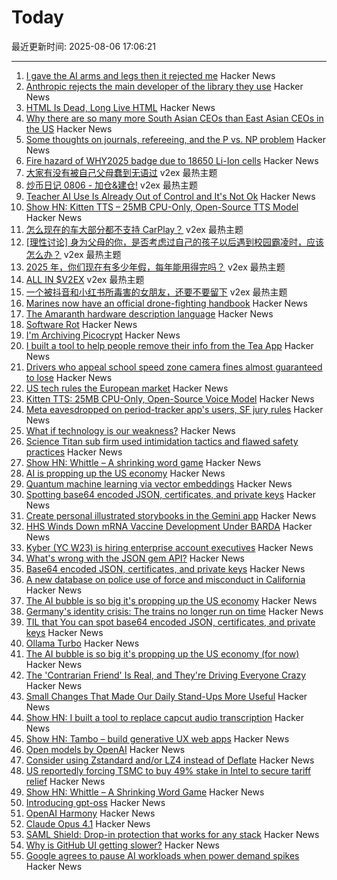 # Today

最近更新时间: 2025-08-06 17:06:21

--- 
1. [I gave the AI arms and legs then it rejected me](https://grell.dev/blog/ai_rejection) Hacker News
2. [Anthropic rejects the main developer of the library they use](https://grell.dev/blog/ai_rejection) Hacker News
3. [HTML Is Dead, Long Live HTML](https://acko.net/blog/html-is-dead-long-live-html/) Hacker News
4. [Why there are so many more South Asian CEOs than East Asian CEOs in the US](https://www.davelu.com/p/learn-to-embrace-conflict) Hacker News
5. [Some thoughts on journals, refereeing, and the P vs. NP problem](https://blog.computationalcomplexity.org/2025/08/some-thoughts-on-journals-refereeing.html) Hacker News
6. [Fire hazard of WHY2025 badge due to 18650 Li-Ion cells](https://wiki.why2025.org/Badge/Fire_hazard) Hacker News
7. [大家有没有被自己父母蠢到无语过](https://www.v2ex.com/t/1150308) v2ex 最热主题
8. [炒币日记 0806 - 加仓&建仓!](https://www.v2ex.com/t/1150258) v2ex 最热主题
9. [Teacher AI Use Is Already Out of Control and It's Not Ok](https://simonwillison.net/2025/Aug/5/greyduet-on-rteachers/) Hacker News
10. [Show HN: Kitten TTS – 25MB CPU-Only, Open-Source TTS Model](https://github.com/KittenML/KittenTTS) Hacker News
11. [怎么现在的车大部分都不支持 CarPlay？](https://www.v2ex.com/t/1150268) v2ex 最热主题
12. [[理性讨论] 身为父母的你，是否考虑过自己的孩子以后遇到校园霸凌时，应该怎么办？](https://www.v2ex.com/t/1150260) v2ex 最热主题
13. [2025 年，你们现在有多少年假，每年能用得完吗？](https://www.v2ex.com/t/1150241) v2ex 最热主题
14. [ALL IN $V2EX](https://www.v2ex.com/t/1150240) v2ex 最热主题
15. [一个被抖音和小红书所毒害的女朋友，还要不要留下](https://www.v2ex.com/t/1150224) v2ex 最热主题
16. [Marines now have an official drone-fighting handbook](https://www.marinecorpstimes.com/news/your-marine-corps/2025/08/04/the-marines-now-have-an-official-drone-fighting-handbook/) Hacker News
17. [The Amaranth hardware description language](https://amaranth-lang.org/docs/amaranth/latest/intro.html#the-amaranth-language) Hacker News
18. [Software Rot](https://permacomputing.net/software_rot/) Hacker News
19. [I'm Archiving Picocrypt](https://github.com/Picocrypt/Picocrypt/issues/134) Hacker News
20. [I built a tool to help people remove their info from the Tea App](https://www.suetea.com/) Hacker News
21. [Drivers who appeal school speed zone camera fines almost guaranteed to lose](https://www.abcactionnews.com/news/state/theres-no-point-in-fighting-drivers-who-appeal-school-speed-zone-camera-fines-almost-guaranteed-to-lose) Hacker News
22. [US tech rules the European market](https://proton.me/blog/us-tech-rules-europe) Hacker News
23. [Kitten TTS: 25MB CPU-Only, Open-Source Voice Model](https://algogist.com/kitten-tts-the-25mb-ai-voice-model-thats-about-to-change-everything-runs-on-a-potato/) Hacker News
24. [Meta eavesdropped on period-tracker app's users, SF jury rules](https://www.sfgate.com/tech/article/meta-eavesdropped-period-tracker-app-20803399.php) Hacker News
25. [What if technology is our weakness?](https://news.ycombinator.com/item?id=44806689) Hacker News
26. [Science Titan sub firm used intimidation tactics and flawed safety practices](https://www.bbc.com/news/live/cdjxp4n2371t) Hacker News
27. [Show HN: Whittle – A shrinking word game](https://playwhittle.com/) Hacker News
28. [AI is propping up the US economy](https://www.bloodinthemachine.com/p/the-ai-bubble-is-so-big-its-propping) Hacker News
29. [Quantum machine learning via vector embeddings](https://arxiv.org/abs/2508.00024) Hacker News
30. [Spotting base64 encoded JSON, certificates, and private keys](https://ergaster.org/til/base64-encoded-json/) Hacker News
31. [Create personal illustrated storybooks in the Gemini app](https://blog.google/products/gemini/storybooks/) Hacker News
32. [HHS Winds Down mRNA Vaccine Development Under BARDA](https://www.hhs.gov/press-room/hhs-winds-down-mrna-development-under-barda.html) Hacker News
33. [Kyber (YC W23) is hiring enterprise account executives](https://www.ycombinator.com/companies/kyber/jobs/6RvaAVR-enterprise-account-executive-ae) Hacker News
34. [What's wrong with the JSON gem API?](https://byroot.github.io/ruby/json/2025/08/02/whats-wrong-with-the-json-gem-api.html) Hacker News
35. [Base64 encoded JSON, certificates, and private keys](https://ergaster.org/til/base64-encoded-json/) Hacker News
36. [A new database on police use of force and misconduct in California](https://journalism.berkeley.edu/police-records-access/) Hacker News
37. [The AI bubble is so big it's propping up the US economy](https://www.bloodinthemachine.com/p/the-ai-bubble-is-so-big-its-propping) Hacker News
38. [Germany's identity crisis: The trains no longer run on time](https://www.washingtonpost.com/world/2025/08/05/germany-trains-delays-broken-railroad/) Hacker News
39. [TIL that You can spot base64 encoded JSON, certificates, and private keys](https://ergaster.org/til/base64-encoded-json/) Hacker News
40. [Ollama Turbo](https://ollama.com/turbo) Hacker News
41. [The AI bubble is so big it's propping up the US economy (for now)](https://www.bloodinthemachine.com/p/the-ai-bubble-is-so-big-its-propping) Hacker News
42. [The 'Contrarian Friend' Is Real, and They're Driving Everyone Crazy](https://www.self.com/story/contrarian-friend-trend) Hacker News
43. [Small Changes That Made Our Daily Stand-Ups More Useful](https://www.progractivity.com/flow/revolutionize-your-daily-stand-ups/) Hacker News
44. [Show HN: I built a tool to replace capcut audio transcription](https://meetcosmos.com/free-audio-transcription/) Hacker News
45. [Show HN: Tambo – build generative UX web apps](https://github.com/tambo-ai/tambo) Hacker News
46. [Open models by OpenAI](https://openai.com/open-models/) Hacker News
47. [Consider using Zstandard and/or LZ4 instead of Deflate](https://github.com/w3c/png/issues/39) Hacker News
48. [US reportedly forcing TSMC to buy 49% stake in Intel to secure tariff relief](https://www.notebookcheck.net/Desperate-measures-to-save-Intel-US-reportedly-forcing-TSMC-to-buy-49-stake-in-Intel-to-secure-tariff-relief-for-Taiwan.1079424.0.html) Hacker News
49. [Show HN: Whittle – A Shrinking Word Game](https://playwhittle.com/) Hacker News
50. [Introducing gpt-oss](https://openai.com/index/introducing-gpt-oss/) Hacker News
51. [OpenAI Harmony](https://github.com/openai/harmony) Hacker News
52. [Claude Opus 4.1](https://www.anthropic.com/news/claude-opus-4-1) Hacker News
53. [SAML Shield: Drop-in protection that works for any stack](https://samlshield.com/) Hacker News
54. [Why is GitHub UI getting slower?](https://yoyo-code.com/why-is-github-ui-getting-so-much-slower/) Hacker News
55. [Google agrees to pause AI workloads when power demand spikes](https://www.theregister.com/2025/08/04/google_ai_datacenter_grid/) Hacker News
